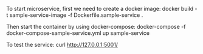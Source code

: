 To start microservice, first we need to create a docker image:
docker build -t sample-service-image -f Dockerfile.sample-service .

Then start the container by using docker-compose:
docker-compose -f docker-compose-sample-service.yml up sample-service

To test the service: curl http://127.0.0.1:5001/